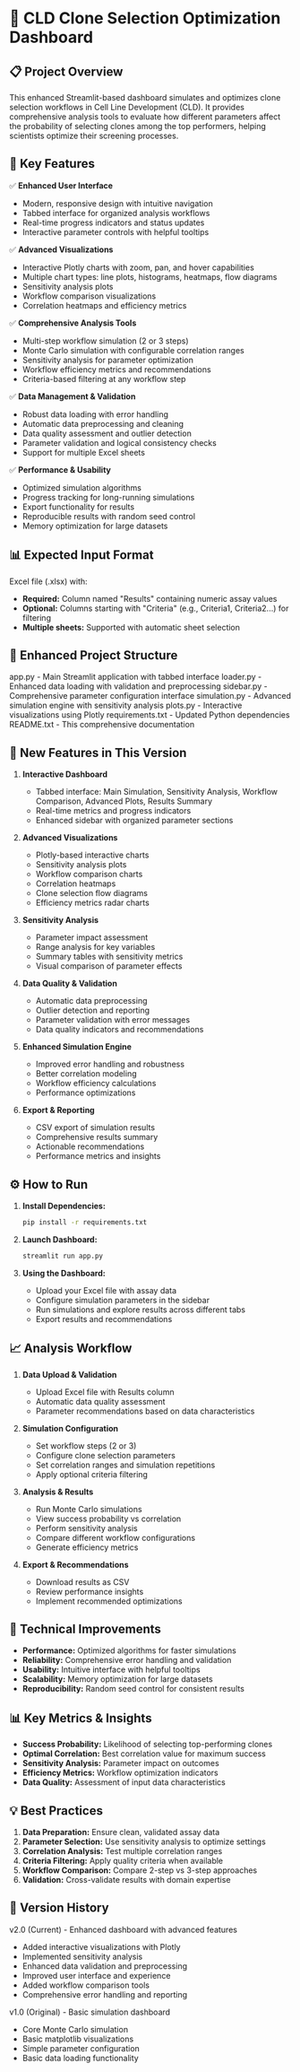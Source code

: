 🧬 CLD Clone Selection Optimization Dashboard
=============================================
📋 Project Overview
-------------------
This enhanced Streamlit-based dashboard simulates and optimizes clone selection workflows in Cell Line Development (CLD). 
It provides comprehensive analysis tools to evaluate how different parameters affect the probability of selecting 
clones among the top performers, helping scientists optimize their screening processes.

🎯 Key Features
---------------
✅ **Enhanced User Interface**
   - Modern, responsive design with intuitive navigation
   - Tabbed interface for organized analysis workflows
   - Real-time progress indicators and status updates
   - Interactive parameter controls with helpful tooltips

✅ **Advanced Visualizations**
   - Interactive Plotly charts with zoom, pan, and hover capabilities
   - Multiple chart types: line plots, histograms, heatmaps, flow diagrams
   - Sensitivity analysis plots
   - Workflow comparison visualizations
   - Correlation heatmaps and efficiency metrics

✅ **Comprehensive Analysis Tools**
   - Multi-step workflow simulation (2 or 3 steps)
   - Monte Carlo simulation with configurable correlation ranges
   - Sensitivity analysis for parameter optimization
   - Workflow efficiency metrics and recommendations
   - Criteria-based filtering at any workflow step

✅ **Data Management & Validation**
   - Robust data loading with error handling
   - Automatic data preprocessing and cleaning
   - Data quality assessment and outlier detection
   - Parameter validation and logical consistency checks
   - Support for multiple Excel sheets

✅ **Performance & Usability**
   - Optimized simulation algorithms
   - Progress tracking for long-running simulations
   - Export functionality for results
   - Reproducible results with random seed control
   - Memory optimization for large datasets

📊 Expected Input Format
------------------------
Excel file (.xlsx) with:
- **Required:** Column named "Results" containing numeric assay values
- **Optional:** Columns starting with "Criteria" (e.g., Criteria1, Criteria2...) for filtering
- **Multiple sheets:** Supported with automatic sheet selection

📁 Enhanced Project Structure
----------------------------
app.py               - Main Streamlit application with tabbed interface
loader.py            - Enhanced data loading with validation and preprocessing
sidebar.py           - Comprehensive parameter configuration interface
simulation.py        - Advanced simulation engine with sensitivity analysis
plots.py             - Interactive visualizations using Plotly
requirements.txt     - Updated Python dependencies
README.txt           - This comprehensive documentation

🚀 New Features in This Version
------------------------------
1. **Interactive Dashboard**
   - Tabbed interface: Main Simulation, Sensitivity Analysis, Workflow Comparison, Advanced Plots, Results Summary
   - Real-time metrics and progress indicators
   - Enhanced sidebar with organized parameter sections

2. **Advanced Visualizations**
   - Plotly-based interactive charts
   - Sensitivity analysis plots
   - Workflow comparison charts
   - Correlation heatmaps
   - Clone selection flow diagrams
   - Efficiency metrics radar charts

3. **Sensitivity Analysis**
   - Parameter impact assessment
   - Range analysis for key variables
   - Summary tables with sensitivity metrics
   - Visual comparison of parameter effects

4. **Data Quality & Validation**
   - Automatic data preprocessing
   - Outlier detection and reporting
   - Parameter validation with error messages
   - Data quality indicators and recommendations

5. **Enhanced Simulation Engine**
   - Improved error handling and robustness
   - Better correlation modeling
   - Workflow efficiency calculations
   - Performance optimizations

6. **Export & Reporting**
   - CSV export of simulation results
   - Comprehensive results summary
   - Actionable recommendations
   - Performance metrics and insights

⚙️ How to Run
-------------
1. **Install Dependencies:**
   ```bash
   pip install -r requirements.txt
   ```

2. **Launch Dashboard:**
   ```bash
   streamlit run app.py
   ```

3. **Using the Dashboard:**
   - Upload your Excel file with assay data
   - Configure simulation parameters in the sidebar
   - Run simulations and explore results across different tabs
   - Export results and recommendations

📈 Analysis Workflow
-------------------
1. **Data Upload & Validation**
   - Upload Excel file with Results column
   - Automatic data quality assessment
   - Parameter recommendations based on data characteristics

2. **Simulation Configuration**
   - Set workflow steps (2 or 3)
   - Configure clone selection parameters
   - Set correlation ranges and simulation repetitions
   - Apply optional criteria filtering

3. **Analysis & Results**
   - Run Monte Carlo simulations
   - View success probability vs correlation
   - Perform sensitivity analysis
   - Compare different workflow configurations
   - Generate efficiency metrics

4. **Export & Recommendations**
   - Download results as CSV
   - Review performance insights
   - Implement recommended optimizations

🔧 Technical Improvements
-------------------------
- **Performance:** Optimized algorithms for faster simulations
- **Reliability:** Comprehensive error handling and validation
- **Usability:** Intuitive interface with helpful tooltips
- **Scalability:** Memory optimization for large datasets
- **Reproducibility:** Random seed control for consistent results

📊 Key Metrics & Insights
-------------------------
- **Success Probability:** Likelihood of selecting top-performing clones
- **Optimal Correlation:** Best correlation value for maximum success
- **Sensitivity Analysis:** Parameter impact on outcomes
- **Efficiency Metrics:** Workflow optimization indicators
- **Data Quality:** Assessment of input data characteristics

💡 Best Practices
-----------------
1. **Data Preparation:** Ensure clean, validated assay data
2. **Parameter Selection:** Use sensitivity analysis to optimize settings
3. **Correlation Analysis:** Test multiple correlation ranges
4. **Criteria Filtering:** Apply quality criteria when available
5. **Workflow Comparison:** Compare 2-step vs 3-step approaches
6. **Validation:** Cross-validate results with domain expertise

🔄 Version History
------------------
v2.0 (Current) - Enhanced dashboard with advanced features
- Added interactive visualizations with Plotly
- Implemented sensitivity analysis
- Enhanced data validation and preprocessing
- Improved user interface and experience
- Added workflow comparison tools
- Comprehensive error handling and reporting

v1.0 (Original) - Basic simulation dashboard
- Core Monte Carlo simulation
- Basic matplotlib visualizations
- Simple parameter configuration
- Basic data loading functionality
